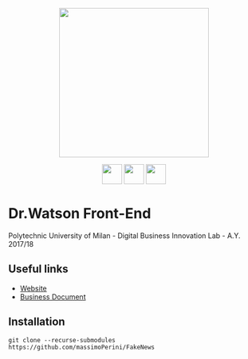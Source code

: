 <p align="center">
<a href="http://fakenews.eu-de.mybluemix.net/"><img src="https://github.com/hichameyessou/FakeNews-FrontEnd/blob/master/public/images/logo_shadows_bg.png?raw=true" width="300px"></a></p>
<p align="center">
<a href="https://www.polimi.it/"><img src="https://github.com/hichameyessou/FakeNews-FrontEnd/blob/master/public/images/Lyx/logo_polimi_black.png?raw=true" height="40px"></a>
<a href="https://www.ibm.com/"><img src="https://github.com/hichameyessou/FakeNews-FrontEnd/blob/master/public/images/logo_ibm_black.png?raw=true" height="40px"></a>
<a href="https://www.eitdigital.eu/"><img src="https://github.com/hichameyessou/FakeNews-FrontEnd/blob/master/public/images/logo_eit_black.png?raw=true" height="40px"></a>
</p>


# Dr.Watson Front-End
Polytechnic University of Milan - Digital Business Innovation Lab - A.Y. 2017/18

## Useful links
- [Website](http://fakenews.eu-de.mybluemix.net/)
- [Business Document](https://github.com/massimoPerini/FakeNews/blob/master/Delivery/Dr.Watson-GestIT.pdf)

## Installation
`git clone --recurse-submodules https://github.com/massimoPerini/FakeNews`
